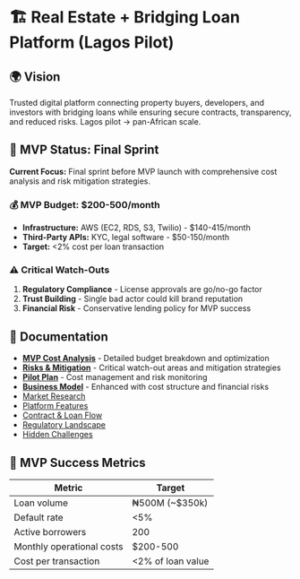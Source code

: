 # 🏗 Real Estate + Bridging Loan Platform (Lagos Pilot)

## 🌍 Vision
Trusted digital platform connecting property buyers, developers, and investors with bridging loans while ensuring secure contracts, transparency, and reduced risks. Lagos pilot → pan-African scale.

## 🚀 MVP Status: Final Sprint
**Current Focus:** Final sprint before MVP launch with comprehensive cost analysis and risk mitigation strategies.

### 💰 MVP Budget: $200-500/month
- **Infrastructure:** AWS (EC2, RDS, S3, Twilio) - $140-415/month
- **Third-Party APIs:** KYC, legal software - $50-150/month
- **Target:** <2% cost per loan transaction

### ⚠️ Critical Watch-Outs
1. **Regulatory Compliance** - License approvals are go/no-go factor
2. **Trust Building** - Single bad actor could kill brand reputation
3. **Financial Risk** - Conservative lending policy for MVP success

## 📌 Documentation
- [**MVP Cost Analysis**](./docs/MVPCostAnalysis.md) - Detailed budget breakdown and optimization
- [**Risks & Mitigation**](./docs/Risks.md) - Critical watch-out areas and mitigation strategies
- [**Pilot Plan**](./docs/PilotPlan.md) - Cost management and risk monitoring
- [**Business Model**](./docs/BusinessModel.md) - Enhanced with cost structure and financial risks
- [Market Research](./docs/MarketResearch.md)
- [Platform Features](./docs/PlatformFeatures.md)
- [Contract & Loan Flow](./docs/ContractLoanFlow.md)
- [Regulatory Landscape](./docs/RegulatoryLandscape.md)
- [Hidden Challenges](./docs/HiddenChallenges.md)

## 🎯 MVP Success Metrics
| Metric | Target |
|-------|--------|
| Loan volume | ₦500M (~$350k) |
| Default rate | <5% |
| Active borrowers | 200 |
| Monthly operational costs | $200-500 |
| Cost per transaction | <2% of loan value |
